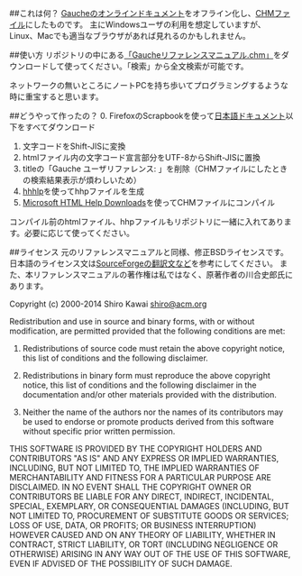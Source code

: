 ##これは何？
[Gaucheのオンラインドキュメント](http://practical-scheme.net/gauche/memo-j.html)をオフライン化し、[CHMファイル](http://ja.wikipedia.org/wiki/Microsoft_Compiled_HTML_Help)にしたものです。
主にWindowsユーザの利用を想定していますが、Linux、Macでも適当なブラウザがあれば見れるのかもしれません。

##使い方
リポジトリの中にある[「Gaucheリファレンスマニュアル.chm」]([https://github.com/aki426/GaucheOfflineHelp/blob/master/Gauche%E3%83%AA%E3%83%95%E3%82%A1%E3%83%AC%E3%83%B3%E3%82%B9%E3%83%9E%E3%83%8B%E3%83%A5%E3%82%A2%E3%83%AB.chm?raw=true)をダウンロードして使ってください。「検索」から全文検索が可能です。

ネットワークの無いところにノートPCを持ち歩いてプログラミングするような時に重宝すると思います。

##どうやって作ったの？
0. FirefoxのScrapbookを使って[日本語ドキュメント](http://practical-scheme.net/gauche/man/gauche-refj.html)以下をすべてダウンロード
1. 文字コードをShift-JISに変換
2. htmlファイル内の文字コード宣言部分をUTF-8からShift-JISに置換
3. titleの「Gauche ユーザリファレンス: 」を削除（CHMファイルにしたときの検索結果表示が煩わしいため）
4. [hhhlp](http://hp.vector.co.jp/authors/VA035931/hhhlp.html)を使ってhhpファイルを生成
5. [Microsoft HTML Help Downloads](http://msdn.microsoft.com/ja-jp/library/windows/desktop/ms669985%28v=vs.85%29.aspx)を使ってCHMファイルにコンパイル

コンパイル前のhtmlファイル、hhpファイルもリポジトリに一緒に入れてあります。必要に応じて使ってください。

##ライセンス
元のリファレンスマニュアルと同様、修正BSDライセンスです。日本語のライセンス文は[SourceForgeの翻訳文など](http://sourceforge.jp/projects/opensource/wiki/licenses%2Fnew_BSD_license)を参考にしてください。
また、本リファレンスマニュアルの著作権は私ではなく、原著作者の川合史郎氏にあります。

  Copyright (c) 2000-2014  Shiro Kawai  <shiro@acm.org>

  Redistribution and use in source and binary forms, with or without
  modification, are permitted provided that the following conditions
  are met:

   1. Redistributions of source code must retain the above copyright
      notice, this list of conditions and the following disclaimer.

   2. Redistributions in binary form must reproduce the above copyright
      notice, this list of conditions and the following disclaimer in the
      documentation and/or other materials provided with the distribution.

   3. Neither the name of the authors nor the names of its contributors
      may be used to endorse or promote products derived from this
      software without specific prior written permission.

  THIS SOFTWARE IS PROVIDED BY THE COPYRIGHT HOLDERS AND CONTRIBUTORS
  "AS IS" AND ANY EXPRESS OR IMPLIED WARRANTIES, INCLUDING, BUT NOT
  LIMITED TO, THE IMPLIED WARRANTIES OF MERCHANTABILITY AND FITNESS FOR
  A PARTICULAR PURPOSE ARE DISCLAIMED. IN NO EVENT SHALL THE COPYRIGHT
  OWNER OR CONTRIBUTORS BE LIABLE FOR ANY DIRECT, INDIRECT, INCIDENTAL,
  SPECIAL, EXEMPLARY, OR CONSEQUENTIAL DAMAGES (INCLUDING, BUT NOT LIMITED
  TO, PROCUREMENT OF SUBSTITUTE GOODS OR SERVICES; LOSS OF USE, DATA, OR
  PROFITS; OR BUSINESS INTERRUPTION) HOWEVER CAUSED AND ON ANY THEORY OF
  LIABILITY, WHETHER IN CONTRACT, STRICT LIABILITY, OR TORT (INCLUDING
  NEGLIGENCE OR OTHERWISE) ARISING IN ANY WAY OUT OF THE USE OF THIS
  SOFTWARE, EVEN IF ADVISED OF THE POSSIBILITY OF SUCH DAMAGE.
